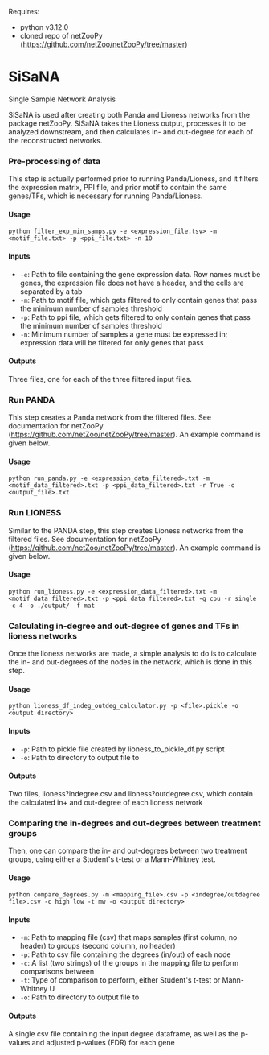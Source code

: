 Requires:
 - python v3.12.0
 - cloned repo of netZooPy (https://github.com/netZoo/netZooPy/tree/master)

# SiSaNA
Single Sample Network Analysis

SiSaNA is used after creating both Panda and Lioness networks from the package netZooPy. SiSaNA takes the Lioness output, processes it to be analyzed downstream, and then calculates in- and out-degree for each of the reconstructed networks.

### Pre-processing of data
This step is actually performed prior to running Panda/Lioness, and it filters the expression matrix, PPI file, and prior motif to contain the same genes/TFs, which is necessary for running Panda/Lioness.

#### Usage
```
python filter_exp_min_samps.py -e <expression_file.tsv> -m <motif_file.txt> -p <ppi_file.txt> -n 10
```

#### Inputs
 - `-e`: Path to file containing the gene expression data. Row names must be genes, the expression file does not have a header, and the cells are separated by a tab
 - `-m`: Path to motif file, which gets filtered to only contain genes that pass the minimum number of samples threshold
 - `-p`: Path to ppi file, which gets filtered to only contain genes that pass the minimum number of samples threshold
 - `-n`: Minimum number of samples a gene must be expressed in; expression data will be filtered for only genes that pass

#### Outputs
Three files, one for each of the three filtered input files. 


### Run PANDA
This step creates a Panda network from the filtered files. See documentation for netZooPy (https://github.com/netZoo/netZooPy/tree/master). An example command is given below.

#### Usage
```
python run_panda.py -e <expression_data_filtered>.txt -m <motif_data_filtered>.txt -p <ppi_data_filtered>.txt -r True -o <output_file>.txt
```


### Run LIONESS
Similar to the PANDA step, this step creates Lioness networks from the filtered files. See documentation for netZooPy (https://github.com/netZoo/netZooPy/tree/master). An example command is given below.

#### Usage
```
python run_lioness.py -e <expression_data_filtered>.txt -m <motif_data_filtered>.txt -p <ppi_data_filtered>.txt -g cpu -r single -c 4 -o ./output/ -f mat
```


### Calculating in-degree and out-degree of genes and TFs in lioness networks
Once the lioness networks are made, a simple analysis to do is to calculate the in- and out-degrees of the nodes in the network, which is done in this step.

#### Usage
```
python lioness_df_indeg_outdeg_calculator.py -p <file>.pickle -o <output directory>
```

#### Inputs
 - `-p`: Path to pickle file created by lioness_to_pickle_df.py script
 - `-o`: Path to directory to output file to

#### Outputs
Two files, lioness?indegree.csv and lioness?outdegree.csv, which contain the calculated in+ and out-degree of each lioness network 


### Comparing the in-degrees and out-degrees between treatment groups
Then, one can compare the in- and out-degrees between two treatment groups, using either a Student's t-test or a Mann-Whitney test.

#### Usage
```
python compare_degrees.py -m <mapping_file>.csv -p <indegree/outdegree file>.csv -c high low -t mw -o <output directory>
```

#### Inputs
 - `-m`: Path to mapping file (csv) that maps samples (first column, no header) to groups (second column, no header)
 - `-p`: Path to csv file containing the degrees (in/out) of each node
 - `-c`: A list (two strings) of the groups in the mapping file to perform comparisons between
 - `-t`: Type of comparison to perform, either Student's t-test or Mann-Whitney U 
 - `-o`: Path to directory to output file to

#### Outputs
A single csv file containing the input degree dataframe, as well as the p-values and adjusted p-values (FDR) for each gene
